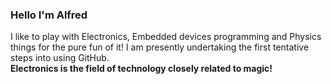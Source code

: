 ### Hello I'm Alfred

I like to play with Electronics, Embedded devices programming and Physics things for the pure fun of it!
I am presently undertaking the first tentative steps into using GitHub.<br />
**Electronics is the field of technology closely related to magic!**
